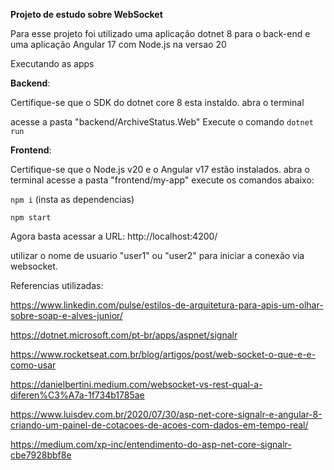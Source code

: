 **Projeto de estudo sobre WebSocket**

Para esse projeto foi utilizado uma aplicação dotnet 8 para o back-end e uma aplicação Angular 17 com Node.js na versao 20

Executando as apps

**Backend**: 

Certifique-se que o SDK do dotnet core 8 esta instaldo.
abra o terminal

acesse a pasta "backend/ArchiveStatus.Web"
Execute o comando 
`dotnet run`

**Frontend**:

Certifique-se que o Node.js v20 e o Angular v17 estão instalados.
abra o terminal
acesse a pasta "frontend/my-app"
execute os comandos abaixo: 

`npm i` (insta as dependencias)

`npm start `

Agora basta acessar a URL: http://localhost:4200/

utilizar o nome de usuario "user1" ou "user2" para iniciar a conexão via websocket.


Referencias utilizadas: 

https://www.linkedin.com/pulse/estilos-de-arquitetura-para-apis-um-olhar-sobre-soap-e-alves-junior/

https://dotnet.microsoft.com/pt-br/apps/aspnet/signalr

https://www.rocketseat.com.br/blog/artigos/post/web-socket-o-que-e-e-como-usar

https://danielbertini.medium.com/websocket-vs-rest-qual-a-diferen%C3%A7a-1f734b1785ae

https://www.luisdev.com.br/2020/07/30/asp-net-core-signalr-e-angular-8-criando-um-painel-de-cotacoes-de-acoes-com-dados-em-tempo-real/

https://medium.com/xp-inc/entendimento-do-asp-net-core-signalr-cbe7928bbf8e